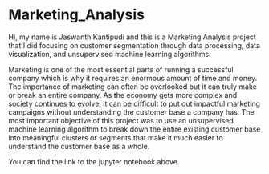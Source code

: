 # Marketing_Analysis

Hi, my name is Jaswanth Kantipudi and this is a Marketing Analysis project that I did focusing on customer segmentation through data processing, data visualization, and unsupervised machine learning algorithms. 

Marketing is one of the most essential parts of running a successful company which is why it requires an enormous amount of time and money. The importance of marketing can often be overlooked but it can truly make or break an entire company. As the economy gets more complex and society continues to evolve, it can be difficult to put out impactful marketing campaigns without understanding the customer base a company has. The most important objective of this project was to use an unsupervised machine learning algorithm to break down the entire existing customer base into meaningful clusters or segments that make it much easier to understand the customer base as a whole.

You can find the link to the jupyter notebook above
